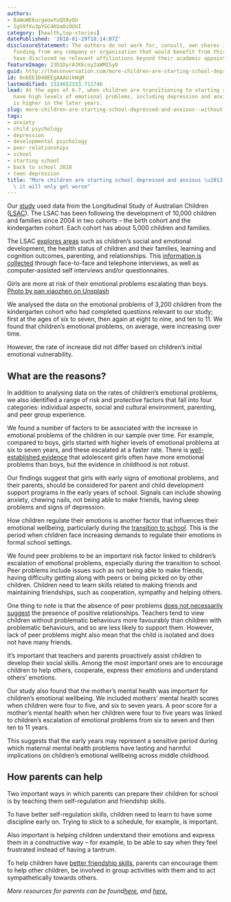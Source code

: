 ```yaml
---
authors:
- BaWuWE6ucgeowYuQS8yOU
- 1gS9fXu3pYGC4KUa0iOUUI
category: [health,top-stories]
datePublished: '2018-01-29T18:14:07Z'
disclosureStatement: The authors do not work for, consult, own shares in or receive
  funding from any company or organisation that would benefit from this article, and
  have disclosed no relevant affiliations beyond their academic appointment.
featureImage: 23D1DyrAJKkcoy2aWMISyO
guid: http://theconversation.com/more-children-are-starting-school-depressed-and-anxious-without-help-it-will-only-get-worse-87086
id: 6nbEE1D40EEgAAAUikWgM
lastmodified: 1524652333.711746
lead: At the ages of 6-7, when children are transitioning to starting school, 14%
  have high levels of emotional problems, including depression and anxiety. This percentage
  is higher in the later years.
slug: more-children-are-starting-school-depressed-and-anxious--without-help-it-will-only-get-worse
tags:
- anxiety
- child psychology
- depression
- developmental psychology
- peer relationships
- school
- starting school
- back to school 2018
- teen depression
title: "More children are starting school depressed and anxious \u2013 without help,\
  \ it will only get worse"
---
```


Our [study](https://www.ncbi.nlm.nih.gov/pubmed/28795830) used data from the Longitudinal Study of Australian Children ([LSAC](http://www.growingupinaustralia.gov.au)). The LSAC has been following the development of 10,000 children and families since 2004 in two cohorts – the birth cohort and the kindergarten cohort. Each cohort has about 5,000 children and families.

The LSAC [explores areas](http://www.growingupinaustralia.gov.au/about/faq.html#q2) such as children’s social and emotional development, the health status of children and their families, learning and cognition outcomes, parenting, and relationships. This [information is collected](http://www.growingupinaustralia.gov.au/about/faq.html#q6) through face-to-face and telephone interviews, as well as computer-assisted self interviews and/or questionnaires.

[](https://images.theconversation.com/files/202548/original/file-20180119-80161-55a1a7.jpg?ixlib=rb-1.1.0&q=45&auto=format&w=1000&fit=clip) Girls are more at risk of their emotional problems escalating than boys. [Photo by pan xiaozhen on Unsplash](https://unsplash.com/photos/cEf2lvyhNAI)

We analysed the data on the emotional problems of 3,200 children from the kindergarten cohort who had completed questions relevant to our study; first at the ages of six to seven, then again at eight to nine, and ten to 11. We found that children’s emotional problems, on average, were increasing over time.

However, the rate of increase did not differ based on children’s initial emotional vulnerability.

## What are the reasons?

In addition to analysing data on the rates of children’s emotional problems, we also identified a range of risk and protective factors that fall into four categories: individual aspects, social and cultural environment, parenting, and peer group experience.

We found a number of factors to be associated with the increase in emotional problems of the children in our sample over time. For example, compared to boys, girls started with higher levels of emotional problems at six to seven years, and these escalated at a faster rate. There is [well-established evidence](http://dx.doi.org/10.1007/s10802-005-6734-7) that adolescent girls often have more emotional problems than boys, but the evidence in childhood is not robust.


Our findings suggest that girls with early signs of emotional problems, and their parents, should be considered for parent and child development support programs in the early years of school. Signals can include showing anxiety, chewing nails, not being able to make friends, having sleep problems and signs of depression.

How children regulate their emotions is another factor that influences their emotional wellbeing, particularly during the [transition to school](https://www.cambridge.org/core/journals/development-and-psychopathology/article/developmental-cascades-externalizing-internalizing-and-academic-competence-from-middle-childhood-to-early-adolescence/596E8F631C1F34A67DEA435C69345E85). This is the period when children face increasing demands to regulate their emotions in formal school settings.

We found peer problems to be an important risk factor linked to children’s escalation of emotional problems, especially during the transition to school. Peer problems include issues such as not being able to make friends, having difficulty getting along with peers or being picked on by other children. Children need to learn skills related to making friends and maintaining friendships, such as cooperation, sympathy and helping others.


One thing to note is that the absence of peer problems [does not necessarily suggest](http://www.sciencedirect.com/science/article/pii/S0022440516300565) the presence of positive relationships. Teachers tend to view children without problematic behaviours more favourably than children with problematic behaviours, and so are less likely to support them. However, lack of peer problems might also mean that the child is isolated and does not have many friends.

It’s important that teachers and parents proactively assist children to develop their social skills. Among the most important ones are to encourage children to help others, cooperate, express their emotions and understand others’ emotions.

Our study also found that the mother’s mental health was important for children’s emotional wellbeing. We included mothers’ mental health scores when children were four to five, and six to seven years. A poor score for a mother’s mental health when her children were four to five years was linked to children’s escalation of emotional problems from six to seven and then ten to 11 years.

This suggests that the early years may represent a sensitive period during which maternal mental health problems have lasting and harmful implications on children’s emotional wellbeing across middle childhood.


## How parents can help

Two important ways in which parents can prepare their children for school is by teaching them self-regulation and friendship skills.

To have better self-regulation skills, children need to learn to have some discipline early on. Trying to stick to a schedule, for example, is important.

Also important is helping children understand their emotions and express them in a constructive way – for example, to be able to say when they feel frustrated instead of having a tantrum.

To help children have [better friendship skills](https://www.sciencedirect.com/science/article/pii/S0885200617301266), parents can encourage them to help other children, be involved in group activities with them and to act sympathetically towards others.

_More resources for parents can be found[here](http://www.triplep-parenting.net.au/au-uken/triple-p/), and [here.](http://www.janetlansbury.com/)_
